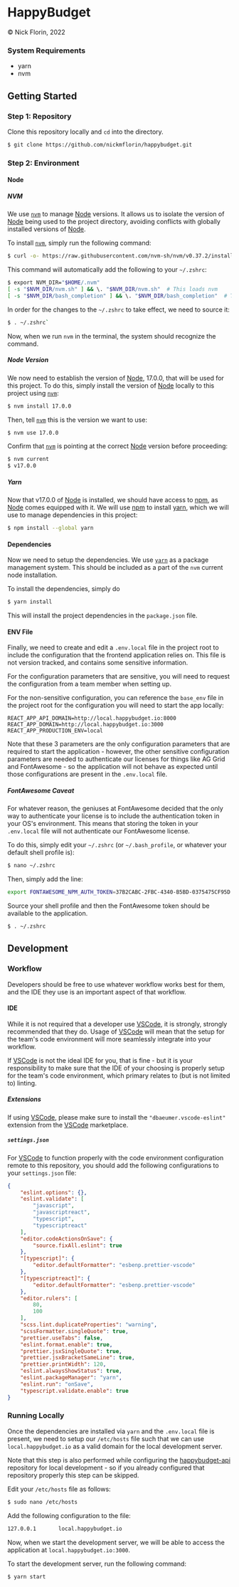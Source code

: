 # HappyBudget

&copy; Nick Florin, 2022

### System Requirements

- yarn
- nvm

## Getting Started

### Step 1: Repository

Clone this repository locally and `cd` into the directory.

```bash
$ git clone https://github.com/nickmflorin/happybudget.git
```

### Step 2: Environment

#### Node

##### NVM

We use [`nvm`](https://github.com/nvm-sh/nvm) to manage [Node](https://nodejs.org/en/) versions.  It allows us to isolate
the version of [Node](https://nodejs.org/en/) being used to the project directory, avoiding conflicts with globally
installed versions of [Node](https://nodejs.org/en/).

To install [`nvm`](https://github.com/nvm-sh/nvm), simply run the following command:

```bash
$ curl -o- https://raw.githubusercontent.com/nvm-sh/nvm/v0.37.2/install.sh | bash
```

This command will automatically add the following to your `~/.zshrc`:

```bash
$ export NVM_DIR="$HOME/.nvm"
[ -s "$NVM_DIR/nvm.sh" ] && \. "$NVM_DIR/nvm.sh"  # This loads nvm
[ -s "$NVM_DIR/bash_completion" ] && \. "$NVM_DIR/bash_completion"  # This loads nvm bash_completion
```

In order for the changes to the `~/.zshrc` to take effect, we need to source it:

```bash
$ . ~/.zshrc`
```

Now, when we run `nvm` in the terminal, the system should recognize the command.

##### Node Version

We now need to establish the version of [Node](https://nodejs.org/en/), 17.0.0, that will be used for this
project.  To do this, simply install the version of [Node](https://nodejs.org/en/) locally to this project
using [`nvm`](https://github.com/nvm-sh/nvm):

```bash
$ nvm install 17.0.0
```

Then, tell [`nvm`](https://github.com/nvm-sh/nvm) this is the version we want to use:

```bash
$ nvm use 17.0.0
```

Confirm that [`nvm`](https://github.com/nvm-sh/nvm) is pointing at the correct [Node](https://nodejs.org/en/) version
before proceeding:

```bash
$ nvm current
$ v17.0.0
```

##### Yarn

Now that v17.0.0 of [Node](https://nodejs.org/en/) is installed, we should have access to [npm](https://www.npmjs.com/),
as [Node](https://nodejs.org/en/) comes equipped with it.  We will use [npm](https://www.npmjs.com/) to install
[yarn](https://yarnpkg.com/), which we will use to manage dependencies in this project:

```bash
$ npm install --global yarn
```

#### Dependencies

Now we need to setup the dependencies. We use [`yarn`](https://yarnpkg.com/)
as a package management system. This should be included as a part of the
`nvm` current node installation.

To install the dependencies, simply do

```bash
$ yarn install
```

This will install the project dependencies in the `package.json` file.

#### ENV File

Finally, we need to create and edit a `.env.local` file in the project root to
include the configuration that the frontend application relies on. This
file is not version tracked, and contains some sensitive information.

For the configuration parameters that are sensitive, you will need to request
the configuration from a team member when setting up.

For the non-sensitive configuration, you can reference the `base_env` file in
the project root for the configuration you will need to start the app locally:

```
REACT_APP_API_DOMAIN=http://local.happybudget.io:8000
REACT_APP_DOMAIN=http://local.happybudget.io:3000
REACT_APP_PRODUCTION_ENV=local
```

Note that these 3 parameters are the only configuration parameters that are
required to start the application - however, the other sensitive configuration
parameters are needed to authenticate our licenses for things like AG Grid and
FontAwesome - so the application will not behave as expected until those
configurations are present in the `.env.local` file.

##### FontAwesome Caveat

For whatever reason, the geniuses at FontAwesome decided that the only way to
authenticate your license is to include the authentication token in your OS's
environment.  This means that storing the token in your `.env.local` file will
not authenticate our FontAwesome license.

To do this, simply edit your `~/.zshrc` (or `~/.bash_profile`, or whatever your
default shell profile is):

```bash
$ nano ~/.zshrc
```

Then, simply add the line:

```bash
export FONTAWESOME_NPM_AUTH_TOKEN=37B2CABC-2FBC-4340-B5BD-0375475CF95D
```

Source your shell profile and then the FontAwesome token should be available to
the application.

```bash
$ . ~/.zshrc
```

## Development

### Workflow

Developers should be free to use whatever workflow works best for them, and the
IDE they use is an important aspect of that workflow.

#### IDE

While it is not required that a developer use
[VSCode](https://code.visualstudio.com/), it is strongly, strongly recommended
that they do.  Usage of [VSCode](https://code.visualstudio.com/) will mean that
the setup for the team's code environment will more seamlessly integrate into
your workflow.

If [VSCode](https://code.visualstudio.com/) is not the ideal IDE for you, that
is fine - but it is your responsibility to make sure that the IDE of your
choosing is properly setup for the team's code environment, which primary relates
to (but is not limited to) linting.

##### Extensions

If using [VSCode](https://code.visualstudio.com/), please make sure to
install the `"dbaeumer.vscode-eslint"` extension from the
[VSCode](https://code.visualstudio.com/) marketplace.

##### `settings.json`

For [VSCode](https://code.visualstudio.com/) to function properly with the
code environment configuration remote to this repository, you should add the
following configurations to your `settings.json` file:

```json
{
	"eslint.options": {},
	"eslint.validate": [
		"javascript",
		"javascriptreact",
		"typescript",
		"typescriptreact"
	],
	"editor.codeActionsOnSave": {
		"source.fixAll.eslint": true
	},
	"[typescript]": {
		"editor.defaultFormatter": "esbenp.prettier-vscode"
	},
	"[typescriptreact]": {
		"editor.defaultFormatter": "esbenp.prettier-vscode"
	},
	"editor.rulers": [
		80,
		100
	],
	"scss.lint.duplicateProperties": "warning",
	"scssFormatter.singleQuote": true,
	"prettier.useTabs": false,
	"eslint.format.enable": true,
	"prettier.jsxSingleQuote": true,
	"prettier.jsxBracketSameLine": true,
	"prettier.printWidth": 120,
	"eslint.alwaysShowStatus": true,
	"eslint.packageManager": "yarn",
	"eslint.run": "onSave",
	"typescript.validate.enable": true
}
```

### Running Locally

Once the dependencies are installed via `yarn` and the `.env.local` file is
present, we need to setup our `/etc/hosts` file such that we can use
`local.happybudget.io` as a valid domain for the local development server.

Note that this step is also performed while configuring the
[happybudget-api](https://github.com/nickmflorin/happybudget-api.git)
repository for local development - so if you already configured that
repository properly this step can be skipped.

Edit your `/etc/hosts` file as follows:

```bash
$ sudo nano /etc/hosts
```

Add the following configuration to the file:

```bash
127.0.0.1       local.happybudget.io
```

Now, when we start the development server, we will be able to access the
application at `local.happybudget.io:3000`.

To start the development server, run the following command:

```bash
$ yarn start
```

